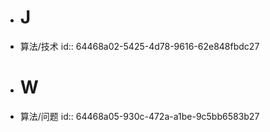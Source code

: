 - # J
- 算法/技术
  id:: 64468a02-5425-4d78-9616-62e848fbdc27
- # W
- 算法/问题
  id:: 64468a05-930c-472a-a1be-9c5bb6583b27